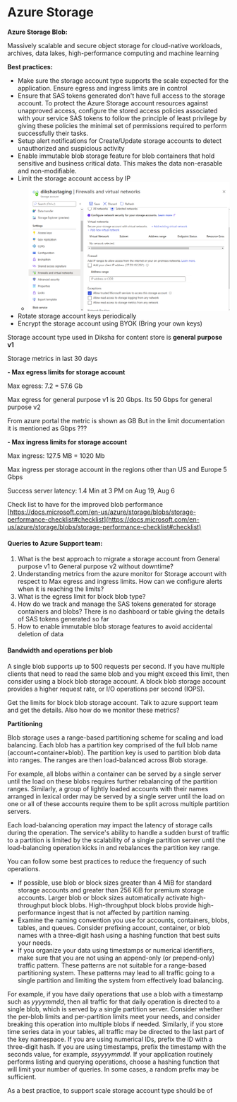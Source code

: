 # Azure Storage

**Azure Storage Blob:**

Massively scalable and secure object storage for cloud-native workloads, archives, data lakes, high-performance computing and machine learning

**Best practices:**

* Make sure the storage account type supports the scale expected for the application. Ensure egress and ingress limits are in control
* Ensure that SAS tokens generated don't have full access to the storage account. To protect the Azure Storage account resources against unapproved access, configure the stored access policies associated with your service SAS tokens to follow the principle of least privilege by giving these policies the minimal set of permissions required to perform successfully their tasks.
* Setup alert notifications for Create/Update storage accounts to detect unauthorized and suspicious activity
* Enable immutable blob storage feature for blob containers that hold sensitive and business critical data. This makes the data non-erasable and non-modifiable.
* Limit the storage account access by IP
  * ![](<../../../../.gitbook/assets/0 (5).png>)
* Rotate storage account keys periodically
* Encrypt the storage account using BYOK (Bring your own keys)

Storage account type used in Diksha for content store is **general purpose v1**

Storage metrics in last 30 days

**- Max egress limits for storage account**

Max egress: 7.2 = 57.6 Gb

Max egress for general purpose v1 is 20 Gbps. Its 50 Gbps for general purpose v2

From azure portal the metric is shown as GB But in the limit documentation it is mentioned as Gbps ???

**- Max ingress limits for storage account**

Max ingress: 127.5 MB = 1020 Mb

Max ingress per storage account in the regions other than US and Europe 5 Gbps

Success server latency: 1.4 Min at 3 PM on Aug 19, Aug 6

Check list to have for the improved blob performance [https://docs.microsoft.com/en-us/azure/storage/blobs/storage-performance-checklist#checklist](https://docs.microsoft.com/en-us/azure/storage/blobs/storage-performance-checklist#checklist)

#### **Queries to Azure Support team:** <a href="#id-444jdfr9wiya" id="id-444jdfr9wiya"></a>

1. What is the best approach to migrate a storage account from General purpose v1 to General purpose v2 without downtime?
2. Understanding metrics from the azure monitor for Storage account with respect to Max egress and ingress limits. How can we configure alerts when it is reaching the limits?
3. What is the egress limit for block blob type?
4. How do we track and manage the SAS tokens generated for storage containers and blobs? There is no dashboard or table giving the details of SAS tokens generated so far
5. How to enable immutable blob storage features to avoid accidental deletion of data

#### **Bandwidth and operations per blob** <a href="#id-444jdfr9wiya" id="id-444jdfr9wiya"></a>

A single blob supports up to 500 requests per second. If you have multiple clients that need to read the same blob and you might exceed this limit, then consider using a block blob storage account. A block blob storage account provides a higher request rate, or I/O operations per second (IOPS).

Get the limits for block blob storage account. Talk to azure support team and get the details. Also how do we monitor these metrics?

**Partitioning**

Blob storage uses a range-based partitioning scheme for scaling and load balancing. Each blob has a partition key comprised of the full blob name (account+container+blob). The partition key is used to partition blob data into ranges. The ranges are then load-balanced across Blob storage.

For example, all blobs within a container can be served by a single server until the load on these blobs requires further rebalancing of the partition ranges. Similarly, a group of lightly loaded accounts with their names arranged in lexical order may be served by a single server until the load on one or all of these accounts require them to be split across multiple partition servers.

Each load-balancing operation may impact the latency of storage calls during the operation. The service's ability to handle a sudden burst of traffic to a partition is limited by the scalability of a single partition server until the load-balancing operation kicks in and rebalances the partition key range.

You can follow some best practices to reduce the frequency of such operations.

* If possible, use blob or block sizes greater than 4 MiB for standard storage accounts and greater than 256 KiB for premium storage accounts. Larger blob or block sizes automatically activate high-throughput block blobs. High-throughput block blobs provide high-performance ingest that is not affected by partition naming.
* Examine the naming convention you use for accounts, containers, blobs, tables, and queues. Consider prefixing account, container, or blob names with a three-digit hash using a hashing function that best suits your needs.
* If you organize your data using timestamps or numerical identifiers, make sure that you are not using an append-only (or prepend-only) traffic pattern. These patterns are not suitable for a range-based partitioning system. These patterns may lead to all traffic going to a single partition and limiting the system from effectively load balancing.

For example, if you have daily operations that use a blob with a timestamp such as _yyyymmdd_, then all traffic for that daily operation is directed to a single blob, which is served by a single partition server. Consider whether the per-blob limits and per-partition limits meet your needs, and consider breaking this operation into multiple blobs if needed. Similarly, if you store time series data in your tables, all traffic may be directed to the last part of the key namespace. If you are using numerical IDs, prefix the ID with a three-digit hash. If you are using timestamps, prefix the timestamp with the seconds value, for example, _ssyyyymmdd_. If your application routinely performs listing and querying operations, choose a hashing function that will limit your number of queries. In some cases, a random prefix may be sufficient.

As a best practice, to support scale storage account type should be of
